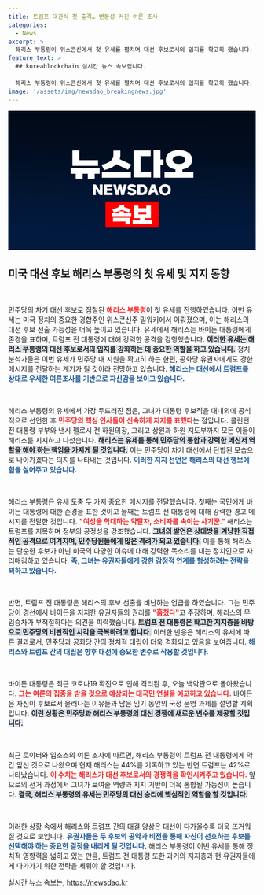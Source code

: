 ```yaml
---
title: 트럼프 대관식 첫 출격… 변동성 커진 여론 조사
categories:
  - News
excerpt: >
  해리스 부통령이 위스콘신에서 첫 유세를 펼치며 대선 후보로서의 입지를 확고히 했습니다. 민주당 지도부의 지지가 쏟아지며 여론조사에서도 트럼프를 앞서는 기세! 정치 빅매치의 서막이 올랐습니다.
feature_text: >
  ## koreablockchain 실시간 뉴스 속보입니다.

  해리스 부통령이 위스콘신에서 첫 유세를 펼치며 대선 후보로서의 입지를 확고히 했습니다. 민주당 지도부의 지지가 쏟아지며 여론조사에서도 트럼프를 앞서는 기세! 정치 빅매치의 서막이 올랐습니다.
image: '/assets/img/newsdao_breakingnews.jpg'
---
```


<p><img src="/assets/img/newsdao_breakingnews.jpg" alt="koreablockchain 속보" /></p>

<h2 data-ke-size="size26">미국 대선 후보 해리스 부통령의 첫 유세 및 지지 동향</h2>

<p data-ke-size="size16">&nbsp;</p>

<p>민주당의 차기 대선 후보로 점철된 <b><span style="color: #ee2323;">해리스 부통령</span></b>이 첫 유세를 진행하였습니다. 이번 유세는 미국 정치의 중요한 경합주인 위스콘신주 밀워키에서 이뤄졌으며, 이는 해리스의 대선 후보 선출 가능성을 더욱 높이고 있습니다. 유세에서 해리스는 바이든 대통령에게 존경을 표하며, 트럼프 전 대통령에 대해 강력한 공격을 감행했습니다. <b><span style="background-color: #21538527;">이러한 유세는 해리스 부통령의 대선 후보로서의 입지를 강화하는 데 중요한 역할을 하고 있습니다.</span></b> 정치 분석가들은 이번 유세가 민주당 내 지원을 확고히 하는 한편, 공화당 유권자에게도 강한 메시지를 전달하는 계기가 될 것이라 전망하고 있습니다. <b><span style="color: #1a5490;">해리스는 대선에서 트럼프를 상대로 우세한 여론조사를 기반으로 자신감을 보이고 있습니다.</span></b></p>

<p data-ke-size="size16">&nbsp;</p>

<p>해리스 부통령의 유세에서 가장 두드러진 점은, 그녀가 대통령 후보직을 대내외에 공식적으로 선언한 후 <b><span style="color: #ee2323;">민주당의 핵심 인사들이 신속하게 지지를 표했다</span></b>는 점입니다. 클린턴 전 대통령 부부와 낸시 펠로시 전 하원의장, 그리고 상원과 하원 지도부까지 모든 이들이 해리스를 지지하고 나섰습니다. <b><span style="background-color: #21538527;">해리스는 유세를 통해 민주당의 통합과 강력한 메신저 역할을 해야 하는 책임을 가지게 될 것입니다.</span></b> 이는 민주당이 차기 대선에서 단합된 모습으로 나아가겠다는 의지를 나타내는 것입니다. <b><span style="color: #1a5490;">이러한 지지 선언은 해리스의 대선 행보에 힘을 실어주고 있습니다.</span></b></p>

<p data-ke-size="size16">&nbsp;</p>

<p>해리스 부통령은 유세 도중 두 가지 중요한 메시지를 전달했습니다. 첫째는 국민에게 바이든 대통령에 대한 존경을 표한 것이고 둘째는 트럼프 전 대통령에 대해 강력한 경고 메시지를 전달한 것입니다. <b><span style="color: #ee2323;">"여성을 학대하는 약탈자, 소비자를 속이는 사기꾼."</span></b> 해리스는 트럼프를 지목하며 정부의 공정성을 강조했습니다. <b><span style="background-color: #21538527;">그녀의 발언은 상대방을 겨냥한 직접적인 공격으로 여겨지며, 민주당원들에게 많은 격려가 되고 있습니다.</span></b> 이를 통해 해리스는 단순한 후보가 아닌 미국의 다양한 이슈에 대해 강력한 목소리를 내는 정치인으로 자리매김하고 있습니다. <b><span style="color: #1a5490;">즉, 그녀는 유권자들에게 강한 감정적 연계를 형성하려는 전략을 꾀하고 있습니다.</span></b></p>

<p data-ke-size="size16">&nbsp;</p>

<p>반면, 트럼프 전 대통령은 해리스의 후보 선출을 비난하는 언급을 하였습니다. 그는 민주당이 경선에서 바이든을 지지한 유권자들의 권리를 <b><span style="color: #ee2323;">"훔쳤다"</span></b>고 주장하며, 해리스의 무임승차가 부적절하다는 의견을 피력했습니다. <b><span style="background-color: #21538527;">트럼프 전 대통령은 확고한 지지층을 바탕으로 민주당의 비판적인 시각을 극복하려고 합니다.</span></b> 이러한 반응은 해리스의 유세에 따른 결과로서, 민주당과 공화당 간의 정치적 대립이 더욱 격화되고 있음을 보여줍니다. <b><span style="color: #1a5490;">해리스와 트럼프 간의 대립은 향후 대선에 중요한 변수로 작용할 것입니다.</span></b></p>

<p data-ke-size="size16">&nbsp;</p>

<p>바이든 대통령은 최근 코로나19 확진으로 인해 격리된 후, 오늘 백악관으로 돌아왔습니다. <b><span style="color: #ee2323;">그는 여론의 집중을 받을 것으로 예상되는 대국민 연설을 예고하고 있습니다.</span></b> 바이든은 자신이 후보로서 물러나는 이유들과 남은 임기 동안의 국정 운영 과제를 설명할 계획입니다. <b><span style="background-color: #21538527;">이런 상황은 민주당과 해리스 부통령의 대선 경쟁에 새로운 변수를 제공할 것입니다.</span></b></p>

<p data-ke-size="size16">&nbsp;</p>

<p>최근 로이터와 입소스의 여론 조사에 따르면, 해리스 부통령이 트럼프 전 대통령에게 약간 앞선 것으로 나왔으며 현재 해리스는 44%를 기록하고 있는 반면 트럼프는 42%로 나타났습니다. <b><span style="color: #ee2323;">이 수치는 해리스가 대선 후보로서의 경쟁력을 확인시켜주고 있습니다.</span></b> 앞으로의 선거 과정에서 그녀가 보여줄 역량과 지지 기반이 더욱 통합될 가능성이 높습니다. <b><span style="background-color: #21538527;">결국, 해리스 부통령의 유세는 민주당의 대선 승리에 핵심적인 역할을 할 것입니다.</span></b></p>

<p data-ke-size="size16">&nbsp;</p>

<p>이러한 상황 속에서 해리스와 트럼프 간의 대결 양상은 대선이 다가올수록 더욱 뜨거워질 것으로 보입니다. <b><span style="color: #1a5490;">유권자들은 두 후보의 공약과 비전을 통해 자신이 선호하는 후보를 선택해야 하는 중요한 결정을 내리게 될 것입니다.</span></b> 해리스 부통령이 이번 유세를 통해 정치적 영향력을 넓히고 있는 만큼, 트럼프 전 대통령 또한 과거의 지지층과 현 유권자들에게 다가가기 위한 전략을 세워야 할 것입니다. </p></p>
실시간 뉴스 속보는, <a href="https://newsdao.kr" rel="dofollow">https://newsdao.kr</a>


